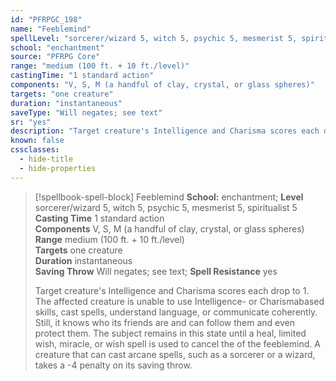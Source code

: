 ```yaml
---
id: "PFRPGC_198"
name: "Feeblemind"
spellLevel: "sorcerer/wizard 5, witch 5, psychic 5, mesmerist 5, spiritualist 5"
school: "enchantment"
source: "PFRPG Core"
range: "medium (100 ft. + 10 ft./level)"
castingTime: "1 standard action"
components: "V, S, M (a handful of clay, crystal, or glass spheres)"
targets: "one creature"
duration: "instantaneous"
saveType: "Will negates; see text"
sr: "yes"
description: "Target creature's Intelligence and Charisma scores each drop to 1. The affected creature is unable to use Intelligence- or Charismabased skills, cast spells, understand language, or communicate coherently. Still, it knows who its friends are and can follow them and even protect them. The subject remains in this state until a heal, limited wish, miracle, or wish spell is used to cancel the of the feeblemind. A creature that can cast arcane spells, such as a sorcerer or a wizard, takes a -4 penalty on its saving throw."
known: false
cssclasses:
  - hide-title
  - hide-properties
---
```


> [!spellbook-spell-block] Feeblemind
> **School:** enchantment; **Level** sorcerer/wizard 5, witch 5, psychic 5, mesmerist 5, spiritualist 5
> **Casting Time** 1 standard action  
> **Components** V, S, M (a handful of clay, crystal, or glass spheres)  
> **Range** medium (100 ft. + 10 ft./level)  
> **Targets** one creature  
> **Duration** instantaneous  
> **Saving Throw** Will negates; see text; **Spell Resistance** yes
> 
> Target creature's Intelligence and Charisma scores each drop to 1. The affected creature is unable to use Intelligence- or Charismabased skills, cast spells, understand language, or communicate coherently. Still, it knows who its friends are and can follow them and even protect them. The subject remains in this state until a heal, limited wish, miracle, or wish spell is used to cancel the of the feeblemind. A creature that can cast arcane spells, such as a sorcerer or a wizard, takes a -4 penalty on its saving throw.